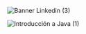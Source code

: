 ![Banner Linkedin (3)](https://user-images.githubusercontent.com/75398496/216376448-8845b63a-84f0-449f-8c23-35fb11897d51.png)

![Introducción a Java (1)](https://user-images.githubusercontent.com/75398496/216376308-ea8c6976-ce3a-4495-93c9-c33b76c20c94.png)
